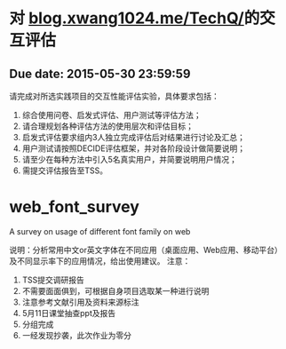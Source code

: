 # 对 [blog.xwang1024.me/TechQ/](blog.xwang1024.me/TechQ/)的交互评估
## Due date:	2015-05-30 23:59:59
请完成对所选实践项目的交互性能评估实验，具体要求包括： 
1. 综合使用问卷、启发式评估、用户测试等评估方法；
2. 请合理规划各种评估方法的使用层次和评估目标； 
3. 启发式评估要求组内3人独立完成评估后对结果进行讨论及汇总； 
4. 用户测试请按照DECIDE评估框架，并对各阶段设计做简要说明； 
5. 请至少在每种方法中引入5名真实用户，并简要说明用户情况； 
6. 需提交评估报告至TSS。 

# web_font_survey
A survey on usage of different font family on web

说明：分析常用中文or英文字体在不同应用（桌面应用、Web应用、移动平台）及不同显示率下的应用情况，给出使用建议。 
注意： 
1. TSS提交调研报告 
2. 不需要面面俱到，可根据自身项目选取某一种进行说明 
3. 注意参考文献引用及资料来源标注 
4. 5月11日课堂抽查ppt及报告 
5. 分组完成 
6. 一经发现抄袭，此次作业为零分 
